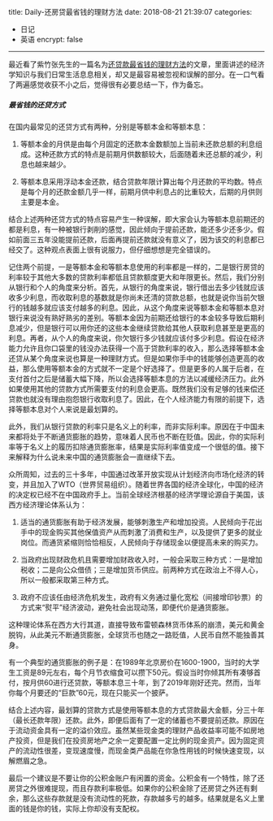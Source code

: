 title: Daily-还房贷最省钱的理财方法
date: 2018-08-21 21:39:07
categories:
- 日记
- 英语
encrypt: false

---

最近看了紫竹张先生的一篇名为[还贷款最省钱的理财方法](https://mp.weixin.qq.com/s?__biz=MzAxNDczNTk5MQ==&mid=2651730253&idx=1&sn=f0d5cacc1d180fdb3407311affbb89f2&chksm=80745e55b703d7430507e78469a2a3f4639ef30f8b43d3d6574d8328ae4869d6be49ea23088b&mpshare=1&scene=1&srcid=0820Xnj0x8xfXItvqdGxpfLR&key=fee773bf85a574f5c9b8985f5c4ee09210d769c87a720f5652cfec05e148fbf688c0964752d7765499411b591f4c39829f44009bd07580279982335beb674ad9481f3fa5b1cee2fc8a241c44bde6b8f9&ascene=0&uin=MjM2ODI5NjEyMA%3D%3D)的文章，里面讲述的经济学知识与我们日常生活息息相关，却又是最容易被忽视和误解的部分。在一口气看了两遍感觉收获不小之后，觉得很有必要总结一下，作为备忘。

##### 最省钱的还贷方式

在国内最常见的还贷方式有两种，分别是等额本金和等额本息：

1. 等额本金的月供是由每个月固定的还款本金数额加上当前未还款总额的利息组成。这种还款方式的特点是前期月供数额较大，后面随着未还总额的减少，利息也越来越少。

2. 等额本息采用浮动本金还款，结合贷款年限计算出每个月还款的平均数。特点是每个月的还款金额几乎一样，前期月供中利息占的比重较大，后期的月供则主要是本金。

结合上述两种还贷方式的特点容易产生一种误解，即大家会认为等额本息前期还的都是利息，有一种被银行剥削的感觉，因此倾向于提前还款，能还多少还多少。假如前面三五年没能提前还款，后面再提前还款就没有意义了，因为该交的利息都已经交了。这种观点表面上很有说服力，但仔细想想是完全错误的。

记住两个前提，一是等额本金和等额本息使用的利率都是一样的，二是银行房贷的利率较于其他大多数的贷款利率都低且贷款额度更大和年限更长。然后，我们分别从银行和个人的角度来分析。首先，从银行的角度来说，银行借出去多少钱就应该收多少利息，而收取利息的基数就是你尚未还清的贷款总额，也就是说你当前欠银行的钱越多就应该支付越多的利息。因此，从这个角度来说等额本金和等额本息对银行来说没有熟好熟劣的差别。等额本金因为前期还给银行的本金较多导致后期利息减少，但是银行可以用你还的这些本金继续贷款给其他人获取利息甚至是更高的利息。再者，从个人的角度来说，你欠银行多少钱就应该付多少利息。假设在经济能力允许且你口袋里的钱没办法获得一个高于贷款利率的收入，那么选择等额本金还贷从某个角度来说也算是一种理财方式。但是如果你手中的钱能够创造更高的收益，那么使用等额本金的方式就不一定是个好选择了。但是更多的人属于后者，在支付首付之后是储蓄大幅下降，所以会选择等额本息的方法以减缓经济压力。此外如果使用其他的贷款方式所需要支付的利息会更高。既然我们没有足够的钱来偿还贷款也就没有理由抱怨银行收取利息了。因此，在个人经济能力有限的前提下，选择等额本息对个人来说是最划算的。

此外，我们从银行贷款的利率只是名义上的利率，而非实际利率。原因在于中国未来都将处于不断通货膨胀的趋势，意味着人民币也不断在贬值。因此，你的实际利率等于名义上的履历扣除通货膨胀率，结果是实际利率值变成一个很低的值。接下来解释为什么说未来中国的通货膨胀会一直继续下去。

众所周知，过去的三十多年，中国通过改革开放实现从计划经济向市场化经济的转变，并且加入了WTO（世界贸易组织）。随着世界各国的经济全球化，中国的经济的决定权已经不在中国政府手上。当前全球经济根基的经济学理论源自于美国，该西方经济理论体系认为：

1. 适当的通货膨胀有助于经济发展，能够刺激生产和增加投资。人民倾向于花出手中的现金购买其他保值资产从而刺激了消费和生产，以及提供了更多的就业岗位。而通货紧缩则恰恰相反，人民倾向于存储现金以便提高未来的购买力。

2. 当政府出现财政危机且需要增加财政收入时，一般会采取三种方式：一是增加税收；二是向公众借债；三是增加货币供应。前两种方式在政治上不得人心，所以一般都采取第三种方式。

3. 政府不应该任由经济危机发生，政府有义务通过量化宽松（间接增印钞票）的方式来“熨平”经济波动，避免社会出现动荡，即便代价是通货膨胀。

这种理论体系在西方大行其道，直接导致布雷顿森林货币体系的崩溃，美元和黄金脱钩，从此美元不断通货膨胀，全球货币也随之一路贬值，人民币自然不能独善其身。

有一个典型的通货膨胀的例子是：在1989年北京房价在1600-1900，当时的大学生工资是89元左右，每个月节衣缩食可以攒下50元。假设当时你倾其所有凑够首付，按月供60进行还贷款，等额本息三十年，到了2019年刚好还完。然而，当年你每个月要还的“巨款”60元，现在只能买一个披萨。

结合上述内容，最划算的贷款方式是使用等额本息的方式贷款最大金额，分三十年（最长还款年限）还款。此外，即便后面有了一定的储蓄也不要提前还款。原因在于流动资金具有一定的溢价效应。虽然某些现金类的理财产品收益率可能不如房地产投资，但是我们在投资房地产之余一定要配置一定比例的现金资产。因为固定资产的流动性很差，变现速度慢，而现金类产品能在你急性用钱的时候快速变现，以解燃眉之急。

最后一个建议是不要让你的公积金账户有闲置的资金。公积金有一个特性，除了还房贷之外很难提现，而且存款利率极低。如果你的公积金除了还房贷之外还有剩余，那么这些存款就是没有流动性的死款，存款越多亏的越多。结果就是名义上里面的钱是你的钱，实际上你却没有支配权。







